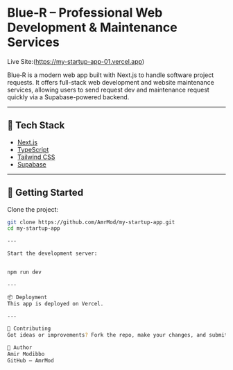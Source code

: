 # Blue‑R – Professional Web Development & Maintenance Services

Live Site:(https://my-startup-app-01.vercel.app)

Blue‑R is a modern web app built with Next.js to handle software project requests. It offers full-stack web development and website maintenance services, allowing users to send request dev and maintenance request quickly via a Supabase-powered backend.

---


## 🧰 Tech Stack

- [Next.js](https://nextjs.org)
- [TypeScript](https://www.typescriptlang.org/)
- [Tailwind CSS](https://tailwindcss.com)
- [Supabase](https://supabase.io)

---

## 🚀 Getting Started

Clone the project:

```bash
git clone https://github.com/AmrMod/my-startup-app.git
cd my-startup-app

---

Start the development server:


npm run dev

---

📦 Deployment
This app is deployed on Vercel.

---

🤝 Contributing
Got ideas or improvements? Fork the repo, make your changes, and submit a pull request!

👤 Author
Amir Modibbo
GitHub – AmrMod
